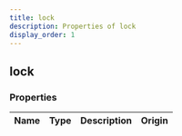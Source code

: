 ```yaml
---
title: lock
description: Properties of lock
display_order: 1
---
```


## lock

### Properties

| Name | Type | Description | Origin |
|------|------|-------------|--------|

